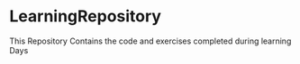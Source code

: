 # LearningRepository
This Repository Contains the code and exercises completed during learning Days
